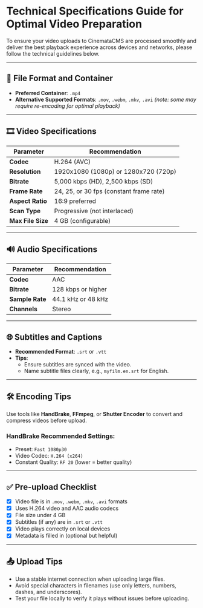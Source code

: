 # Technical Specifications Guide for Optimal Video Preparation

To ensure your video uploads to CinemataCMS are processed smoothly and deliver the best playback experience across devices and networks, please follow the technical guidelines below.

---

## 📁 File Format and Container

- **Preferred Container**: `.mp4`
- **Alternative Supported Formats**: `.mov`, `.webm`, `.mkv`, `.avi` *(note: some may require re-encoding for optimal playback)*

---

## 🎞 Video Specifications

| Parameter         | Recommendation                          |
|------------------|------------------------------------------|
| **Codec**        | H.264 (AVC)                              |
| **Resolution**   | 1920x1080 (1080p) or 1280x720 (720p)     |
| **Bitrate**      | 5,000 kbps (HD), 2,500 kbps (SD)         |
| **Frame Rate**   | 24, 25, or 30 fps (constant frame rate)  |
| **Aspect Ratio** | 16:9 preferred                           |
| **Scan Type**    | Progressive (not interlaced)             |
| **Max File Size**| 4 GB (configurable)                                     |

---

## 🔊 Audio Specifications

| Parameter        | Recommendation             |
|-----------------|-----------------------------|
| **Codec**       | AAC                         |
| **Bitrate**     | 128 kbps or higher          |
| **Sample Rate** | 44.1 kHz or 48 kHz          |
| **Channels**    | Stereo                      |

---

## 🌐 Subtitles and Captions

- **Recommended Format**: `.srt` or `.vtt`
- **Tips**:
  - Ensure subtitles are synced with the video.
  - Name subtitle files clearly, e.g., `myfilm.en.srt` for English.

---

## 🛠 Encoding Tips

Use tools like **HandBrake**, **FFmpeg**, or **Shutter Encoder** to convert and compress videos before upload.

### HandBrake Recommended Settings:
- Preset: `Fast 1080p30`
- Video Codec: `H.264 (x264)`
- Constant Quality: `RF 20` (lower = better quality)

---

## ✅ Pre-upload Checklist

- [x] Video file is in `.mov`, `.webm`, `.mkv`, `.avi` formats  
- [x] Uses H.264 video and AAC audio codecs  
- [x] File size under 4 GB  
- [x] Subtitles (if any) are in `.srt` or `.vtt`  
- [x] Video plays correctly on local devices  
- [x] Metadata is filled in (optional but helpful)  

---

## 📤 Upload Tips

- Use a stable internet connection when uploading large files.
- Avoid special characters in filenames (use only letters, numbers, dashes, and underscores).
- Test your file locally to verify it plays without issues before uploading.
